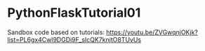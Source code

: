 # PythonFlaskTutorial01

Sandbox code based on tutorials:
https://youtu.be/ZVGwqnjOKjk?list=PL6gx4Cwl9DGDi9F_slcQK7knjtO8TUvUs
